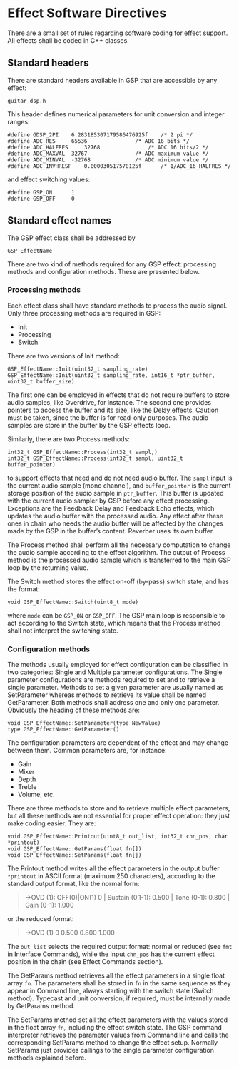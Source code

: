 # Effect Software Directives

There are a small set of rules regarding software coding for effect support. All effects shall be coded in C++ classes. 

## Standard headers

There are standard headers available in GSP that are accessible by any effect:

	guitar_dsp.h
 
This header defines numerical parameters for unit conversion and integer ranges:

```#define GDSP_PI 	3.14159265358979323846f 	/* pi */
#define GDSP_2PI 	6.283185307179586476925f 	/* 2 pi */
#define ADC_RES 	65536				/* ADC 16 bits */
#define ADC_HALFRES 	32768				/* ADC 16 bits/2 */
#define ADC_MAXVAL 	32767				/* ADC maximum value */
#define ADC_MINVAL 	-32768 				/* ADC minimum value */
#define ADC_INVHRESF 	0.000030517578125f 		/* 1/ADC_16_HALFRES */
```

and effect switching values:

```
#define GSP_ON 		1
#define GSP_OFF 	0
```
## Standard effect names
	
The GSP effect class shall be addressed by 

	GSP_EffectName

There are two kind of methods required for any GSP effect: processing methods and configuration methods. These are presented below.

### Processing methods

Each effect class shall have standard methods to process the audio signal. Only three processing methods are required in GSP:

- Init
- Processing
- Switch

There are two versions of Init method:

	GSP_EffectName::Init(uint32_t sampling_rate)
	GSP_EffectName::Init(uint32_t sampling_rate, int16_t *ptr_buffer, uint32_t buffer_size)

The first one can be employed in effects that do not require buffers to store audio samples, like Overdrive, for instance. The second one provides pointers to access the buffer and its size, like the Delay effects. Caution must be taken, since the buffer is for read-only purposes. The audio samples are store in the buffer by the GSP effects loop.

Similarly, there are two Process methods: 

	int32_t GSP_EffectName::Process(int32_t sampl,)
	int32_t GSP_EffectName::Process(int32_t sampl, uint32_t buffer_pointer)

to support effects that need and do not need audio buffer. The ```sampl``` input is the current audio sample (mono channel), and ```buffer_pointer``` is the current storage position of the audio sample in ```ptr_buffer```. This buffer is updated with the current audio sampler by GSP before any effect processing. Exceptions are the Feedback Delay and Feedback Echo effects, which updates the audio buffer with the processed audio. Any effect after these ones in chain who needs the audio buffer will be affected by the changes made by the GSP in the buffer’s content. Reverber uses its own buffer.

The Process method shall perform all the necessary computation to change the audio sample according to the effect algorithm. The output of Process method is the processed audio sample which is transferred to the main GSP loop by the returning value. 

The Switch method stores the effect on-off (by-pass) switch state, and has the format:

	void GSP_EffectName::Switch(uint8_t mode)

where ```mode``` can be ```GSP_ON``` or ```GSP_OFF```. The GSP main loop is responsible to act according to the Switch state, which means that the Process method shall not interpret the switching state. 

### Configuration methods

The methods usually employed for effect configuration can be classified in two categories: Single and Multiple parameter configurations. The Single parameter configurations are methods required to set and to retrieve a single parameter. Methods to set a given parameter are usually named as SetParameter whereas methods to retrieve its value shall be named GetParameter. Both methods shall address one and only one parameter. Obviously the heading of these methods are:

	void GSP_EffectName::SetParameter(type NewValue)
	type GSP_EffectName::GetParameter()

The configuration parameters are dependent of the effect and may change between them. Common parameters are, for instance:

- Gain
- Mixer
- Depth
- Treble
- Volume, etc.

There are three methods to store and to retrieve multiple effect parameters, but all these methods are not essential for proper effect operation: they just make coding easier. They are:

	void GSP_EffectName::Printout(uint8_t out_list, int32_t chn_pos, char *printout)
	void GSP_EffectName::GetParams(float fn[])
	void GSP_EffectName::SetParams(float fn[])

The Printout method writes all the effect parameters in the output buffer ```*printout``` in ASCII format (maximum 250 characters), according to the standard output format, like the normal form:

> ->OVD (1): OFF(0)|ON(1) 0 | Sustain (0.1-1): 0.500 | Tone (0-1): 0.800 | Gain (0-1): 1.000 

or the reduced format:

> ->OVD (1) 0 0.500 0.800 1.000

The ```out_list``` selects the required output format: normal or reduced (see ```fmt``` in Interface Commands), while the input ```chn_pos``` has the current effect position in the chain (see Effect Commands section).

The GetParams method retrieves all the effect parameters in a single float array ```fn```. The parameters shall be stored in ```fn``` in the same sequence as they appear in Command line, always starting with the switch state (Switch method). Typecast and unit conversion, if required, must be internally made by GetParams method. 

The SetParams method set all the effect parameters with the values stored in the float array ```fn```, including the effect switch state. The GSP command interpreter retrieves the parameter values from Command line and calls the corresponding SetParams method to change the effect setup. Normally SetParams just provides callings to the single parameter configuration methods explained before.


